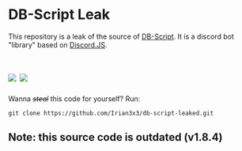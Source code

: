 # DB-Script Leak
This repository is a leak of the source of [DB-Script](https://www.db-script.xyz). It is a discord bot "library" based on [Discord.JS](https://discord.js.org/#).

# [![](https://nodei.co/npm/discordbot-script.png?mini=true)](https://npmjs.com/package/discordbot-script) [![](https://discordapp.com/api/guilds/721775228140781648/embed.png?style=shield&amp;t=1515755028514)](https://discord.com/invite/yRuJS9T)

Wanna *~~steal~~* this code for yourself? Run:
```
git clone https://github.com/Irian3x3/db-script-leaked.git
```

## Note: this source code is outdated (v1.8.4)
